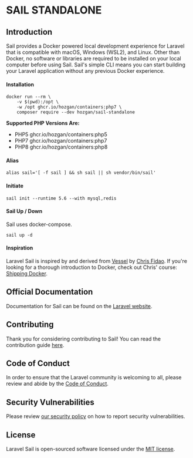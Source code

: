 # SAIL STANDALONE


## Introduction

Sail provides a Docker powered local development experience for Laravel that is compatible with macOS, Windows (WSL2), and Linux. Other than Docker, no software or libraries are required to be installed on your local computer before using Sail. Sail's simple CLI means you can start building your Laravel application without any previous Docker experience.


#### Installation

```
docker run --rm \
    -v $(pwd):/opt \
    -w /opt ghcr.io/hozgan/containers:php7 \
    composer require --dev hozgan/sail-standalone 
```

**Supported PHP Versions Are:**
- PHP5 ghcr.io/hozgan/containers:php5
- PHP7 ghcr.io/hozgan/containers:php7
- PHP8 ghcr.io/hozgan/containers:php8

#### Alias

```
alias sail='[ -f sail ] && sh sail || sh vendor/bin/sail'
```

#### Initiate
```
sail init --runtime 5.6 --with mysql,redis
```
#### Sail Up / Down

Sail uses docker-compose.

```
sail up -d
```


#### Inspiration

Laravel Sail is inspired by and derived from [Vessel](https://github.com/shipping-docker/vessel) by [Chris Fidao](https://github.com/fideloper). If you're looking for a thorough introduction to Docker, check out Chris' course: [Shipping Docker](https://serversforhackers.com/shipping-docker).

## Official Documentation

Documentation for Sail can be found on the [Laravel website](https://laravel.com/docs/sail).

## Contributing

Thank you for considering contributing to Sail! You can read the contribution guide [here](.github/CONTRIBUTING.md).

## Code of Conduct

In order to ensure that the Laravel community is welcoming to all, please review and abide by the [Code of Conduct](https://laravel.com/docs/contributions#code-of-conduct).

## Security Vulnerabilities

Please review [our security policy](https://github.com/laravel/sail/security/policy) on how to report security vulnerabilities.

## License

Laravel Sail is open-sourced software licensed under the [MIT license](LICENSE.md).
